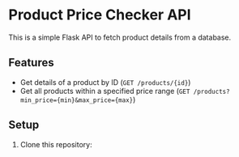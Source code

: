 # Product Price Checker API

This is a simple Flask API to fetch product details from a database.

## Features
- Get details of a product by ID (`GET /products/{id}`)
- Get all products within a specified price range (`GET /products?min_price={min}&max_price={max}`)

## Setup
1. Clone this repository:

